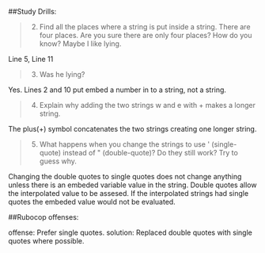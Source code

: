 ##Study Drills:

> 2) Find all the places where a string is put inside a string.
  There are four places. Are you sure there are only four places?
  How do you know? Maybe I like lying.
  
  Line 5, Line 11

> 3) Was he lying?
  
  Yes.  Lines 2 and 10 put embed a number in to a string, not a string.

> 4) Explain why adding the two strings w and e with + makes a longer string.

  The plus(+) symbol concatenates the two strings creating one longer string.
  

> 5) What happens when you change the strings to use ' (single-quote) instead of
   " (double-quote)? Do they still work? Try to guess why.
   
   Changing the double quotes to single quotes does not change anything
   unless there is an embeded variable value in the string.  Double quotes allow 
   the interpolated value to be assesed.  If the interpolated strings had single quotes
   the embeded value would not be evaluated.

##Rubocop offenses:

offense: Prefer single quotes.
solution: Replaced double quotes with single quotes where possible.
